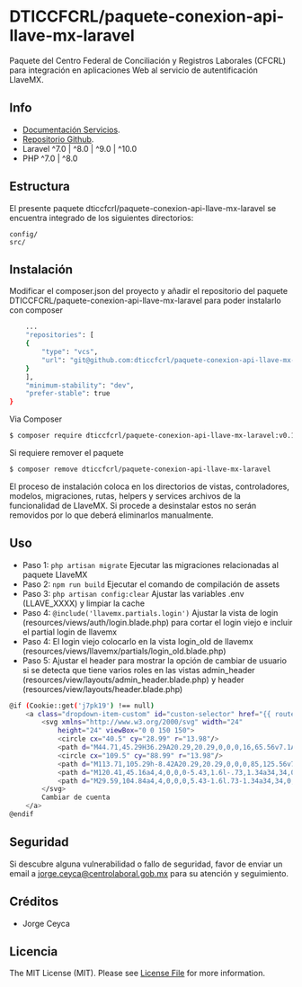 # DTICCFCRL/paquete-conexion-api-llave-mx-laravel

Paquete del Centro Federal de Conciliación y Registros Laborales (CFCRL) para integración en aplicaciones Web al servicio de autentificación  LlaveMX.

## Info

- [Documentación Servicios](https://documenter.getpostman.com/view/10617529/U16htS86).
- [Repositorio Github](https://github.com/dticcfcrl/paquete-conexion-api-llave-mx-laravel).
- Laravel ^7.0 | ^8.0 | ^9.0 | ^10.0
- PHP ^7.0 | ^8.0

## Estructura

El presente paquete dticcfcrl/paquete-conexion-api-llave-mx-laravel se encuentra integrado de los siguientes directorios:

```    
config/
src/
```

## Instalación

Modificar el composer.json del proyecto y añadir el repositorio del paquete DTICCFCRL/paquete-conexion-api-llave-mx-laravel para poder instalarlo con composer
``` bash
    ...
    "repositories": [
    {
        "type": "vcs",
        "url": "git@github.com:dticcfcrl/paquete-conexion-api-llave-mx-laravel.git"
    }
    ],
    "minimum-stability": "dev",
    "prefer-stable": true
}
```

Via Composer
``` bash
$ composer require dticcfcrl/paquete-conexion-api-llave-mx-laravel:v0.1.1
```

Si requiere remover el paquete
``` bash
$ composer remove dticcfcrl/paquete-conexion-api-llave-mx-laravel
```

El proceso de instalación coloca en los directorios de vistas, controladores, modelos, migraciones, rutas, helpers y services archivos de la funcionalidad de LlaveMX. Si procede a desinstalar estos no serán removidos por lo que deberá eliminarlos manualmente.

## Uso

- Paso 1:  `php artisan migrate`  Ejecutar las migraciones relacionadas al paquete LlaveMX
- Paso 2:  `npm run build` Ejecutar el comando de compilación de assets
- Paso 3:  `php artisan config:clear` Ajustar las variables .env (LLAVE_XXXX) y limpiar la cache
- Paso 4:  `@include('llavemx.partials.login')` Ajustar la vista de login (resources/views/auth/login.blade.php) para cortar el login viejo e incluir el partial login de llavemx
- Paso 4:  El login viejo colocarlo en la vista login_old de llavemx (resources/views/llavemx/partials/login_old.blade.php)
- Paso 5:  Ajustar el header para mostrar la opción de cambiar de usuario si se detecta que tiene varios roles en las vistas admin_header (resources/view/layouts/admin_header.blade.php) y header (resources/view/layouts/header.blade.php)
``` bash
@if (Cookie::get('j7pk19') !== null)
    <a class="dropdown-item-custom" id="custon-selector" href="{{ route('llavemx.selector') }}">
        <svg xmlns="http://www.w3.org/2000/svg" width="24"
            height="24" viewBox="0 0 150 150">
            <circle cx="40.5" cy="28.99" r="13.98"/>
            <path d="M44.71,45.29H36.29A20.29,20.29,0,0,0,16,65.56v7.1A2.33,2.33,0,0,0,18.35,75h44.3A2.33,2.33,0,0,0,65,72.66v-7.1A20.29,20.29,0,0,0,44.71,45.29Z"/>
            <circle cx="109.5" cy="88.99" r="13.98"/>
            <path d="M113.71,105.29h-8.42A20.29,20.29,0,0,0,85,125.56v7.1A2.33,2.33,0,0,0,87.35,135h44.3a2.33,2.33,0,0,0,2.33-2.33v-7.1A20.29,20.29,0,0,0,113.71,105.29Z"/>
            <path d="M120.41,45.16a4,4,0,0,0-5.43,1.6l-.73,1.34a34,34,0,0,0-27-21.16,4,4,0,1,0-1.09,7.92,26,26,0,0,1,20.9,16.91L103.86,50A4,4,0,1,0,100,57l10.46,5.71.18.1.06,0h0a3.56,3.56,0,0,0,.7.29l.21.06a5,5,0,0,0,.56.09l.34,0a1.48,1.48,0,0,0,.21,0,2.85,2.85,0,0,0,.29,0l.27,0a3.7,3.7,0,0,0,.55-.14l.17,0a4,4,0,0,0,2.09-1.83L122,50.59A4,4,0,0,0,120.41,45.16Z"/>
            <path d="M29.59,104.84a4,4,0,0,0,5.43-1.6l.73-1.34a34,34,0,0,0,27,21.16,4,4,0,1,0,1.09-7.92,26,26,0,0,1-20.9-16.91l3.2,1.75A4,4,0,0,0,50,93L39.52,87.25l-.18-.1-.06,0h0a3.56,3.56,0,0,0-.7-.29l-.21-.06a5,5,0,0,0-.56-.09l-.34,0a1.48,1.48,0,0,0-.21,0,2.85,2.85,0,0,0-.29,0l-.27,0a3.7,3.7,0,0,0-.55.14l-.17,0a4,4,0,0,0-2.09,1.83L28,99.41A4,4,0,0,0,29.59,104.84Z"/>
        </svg>
        Cambiar de cuenta
    </a>
@endif
```

## Seguridad

Si descubre alguna vulnerabilidad o fallo de seguridad, favor de enviar un email a jorge.ceyca@centrolaboral.gob.mx para su atención y seguimiento.

## Créditos

- Jorge Ceyca

## Licencia

The MIT License (MIT). Please see [License File](LICENSE.md) for more information.